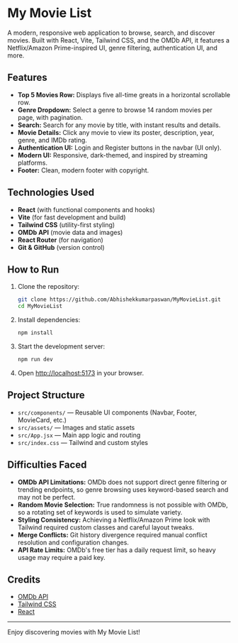# My Movie List

A modern, responsive web application to browse, search, and discover movies. Built with React, Vite, Tailwind CSS, and the OMDb API, it features a Netflix/Amazon Prime-inspired UI, genre filtering, authentication UI, and more.

## Features

- **Top 5 Movies Row:** Displays five all-time greats in a horizontal scrollable row.
- **Genre Dropdown:** Select a genre to browse 14 random movies per page, with pagination.
- **Search:** Search for any movie by title, with instant results and details.
- **Movie Details:** Click any movie to view its poster, description, year, genre, and IMDb rating.
- **Authentication UI:** Login and Register buttons in the navbar (UI only).
- **Modern UI:** Responsive, dark-themed, and inspired by streaming platforms.
- **Footer:** Clean, modern footer with copyright.

## Technologies Used

- **React** (with functional components and hooks)
- **Vite** (for fast development and build)
- **Tailwind CSS** (utility-first styling)
- **OMDb API** (movie data and images)
- **React Router** (for navigation)
- **Git & GitHub** (version control)

## How to Run

1. Clone the repository:
   ```sh
   git clone https://github.com/Abhishekkumarpaswan/MyMovieList.git
   cd MyMovieList
   ```
2. Install dependencies:
   ```sh
   npm install
   ```
3. Start the development server:
   ```sh
   npm run dev
   ```
4. Open [http://localhost:5173](http://localhost:5173) in your browser.

## Project Structure

- `src/components/` — Reusable UI components (Navbar, Footer, MovieCard, etc.)
- `src/assets/` — Images and static assets
- `src/App.jsx` — Main app logic and routing
- `src/index.css` — Tailwind and custom styles

## Difficulties Faced

- **OMDb API Limitations:** OMDb does not support direct genre filtering or trending endpoints, so genre browsing uses keyword-based search and may not be perfect.
- **Random Movie Selection:** True randomness is not possible with OMDb, so a rotating set of keywords is used to simulate variety.
- **Styling Consistency:** Achieving a Netflix/Amazon Prime look with Tailwind required custom classes and careful layout tweaks.
- **Merge Conflicts:** Git history divergence required manual conflict resolution and configuration changes.
- **API Rate Limits:** OMDb's free tier has a daily request limit, so heavy usage may require a paid key.

## Credits

- [OMDb API](https://www.omdbapi.com/)
- [Tailwind CSS](https://tailwindcss.com/)
- [React](https://react.dev/)

---

Enjoy discovering movies with My Movie List!
